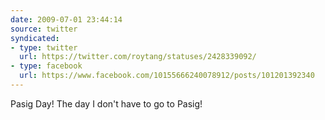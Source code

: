```yaml
---
date: 2009-07-01 23:44:14
source: twitter
syndicated:
- type: twitter
  url: https://twitter.com/roytang/statuses/2428339092/
- type: facebook
  url: https://www.facebook.com/10155666240078912/posts/101201392340
---
```


Pasig Day! The day I don't have to go to Pasig!